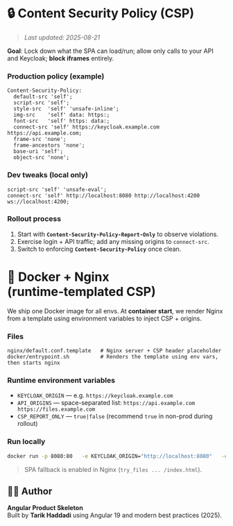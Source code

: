 # 🔒 Content Security Policy (CSP)
>_Last updated: 2025-08-21_

**Goal**: Lock down what the SPA can load/run; allow only calls to your API and Keycloak; **block iframes** entirely.

### Production policy (example)
```
Content-Security-Policy:
  default-src 'self';
  script-src 'self';
  style-src  'self' 'unsafe-inline';
  img-src    'self' data: https:;
  font-src   'self' https: data:;
  connect-src 'self' https://keycloak.example.com https://api.example.com;
  frame-src 'none';
  frame-ancestors 'none';
  base-uri 'self';
  object-src 'none';
```

### Dev tweaks (local only)
```
script-src 'self' 'unsafe-eval';
connect-src 'self' http://localhost:8080 http://localhost:4200 ws://localhost:4200;
```

### Rollout process
1. Start with **`Content-Security-Policy-Report-Only`** to observe violations.
2. Exercise login + API traffic; add any missing origins to `connect-src`.
3. Switch to enforcing **`Content-Security-Policy`** once clean.


# 🐳 Docker + Nginx (runtime‑templated CSP)

We ship one Docker image for all envs. At **container start**, we render Nginx from a template using environment variables to inject CSP + origins.

### Files
```
nginx/default.conf.template   # Nginx server + CSP header placeholder
docker/entrypoint.sh          # Renders the template using env vars, then starts nginx
```

### Runtime environment variables
- `KEYCLOAK_ORIGIN` — e.g. `https://keycloak.example.com`
- `API_ORIGINS` — space-separated list: `https://api.example.com https://files.example.com`
- `CSP_REPORT_ONLY` — `true|false` (recommend `true` in non-prod during rollout)

### Run locally
```bash
docker run -p 8080:80   -e KEYCLOAK_ORIGIN="http://localhost:8080"   -e API_ORIGINS="http://localhost:5000"   -e CSP_REPORT_ONLY=true   myorg/ai-product:dev-1.0.0
```

> SPA fallback is enabled in Nginx (`try_files ... /index.html`).


## 🧑‍💻 Author

**Angular Product Skeleton**  
Built by **Tarik Haddadi** using Angular 19 and modern best practices (2025).

